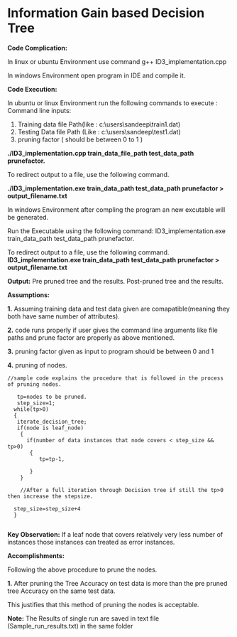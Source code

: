 # Information Gain based Decision Tree

**Code Complication:**

In linux or ubuntu Environment 
use command g++ ID3_implementation.cpp 

In windows Environment open program in IDE and compile it.

**Code Execution:**

In ubuntu or linux Environment run the following commands to execute :
Command line inputs:
1. Training data file Path(like : c:\users\sandeep\train1.dat)
2. Testing Data file Path (Like : c:\users\sandeep\test1.dat)
3. pruning factor ( should be between 0 to 1 )

**./ID3_implementation.cpp train_data_file_path test_data_path prunefactor.**

To redirect output to a file, use the following command.

**./ID3_implementation.exe train_data_path test_data_path prunefactor > output_filename.txt**

In windows Environment after compling the program an new excutable will be generated.

Run the Executable using the following command:
ID3_implementation.exe train_data_path test_data_path prunefactor.

To redirect output to a file, use the following command.
**ID3_implementation.exe train_data_path test_data_path prunefactor > output_filename.txt**

**Output:**
 Pre pruned tree and the results.
 Post-pruned tree and the results.

**Assumptions:**

**1.** Assuming training data and test data given are comapatible(meaning they both have same number of attributes).

**2.** code runs properly if user gives the command line arguments like file paths and prune factor are properly as above mentioned.

**3.** pruning factor given as input to program should be between 0 and 1

**4.** pruning of nodes.
```  
//sample code explains the procedure that is followed in the process of pruning nodes.

   tp=nodes to be pruned.
   step_size=1; 
  while(tp>0)
  {
   iterate_decision_tree;
   if(node is leaf_node)
    {
      if(number of data instances that node covers < step_size && tp>0)
       {
          tp=tp-1,
          
       }
    }
          
    //After a full iteration through Decision tree if still the tp>0 then increase the stepsize.

  step_size=step_size+4 
  }
 
 ```
**Key Observation:** If a leaf node that covers relatively very less number of instances those instances can treated as error instances. 

**Accomplishments:**

Following the above procedure to prune the nodes.

**1.** After pruning the Tree Accuracy on test data is more than the pre pruned tree Accuracy on the same test data.

 This justifies that this method of pruning the nodes is acceptable.

**Note:** The Results of single run are saved in text file (Sample_run_results.txt) in the same folder

